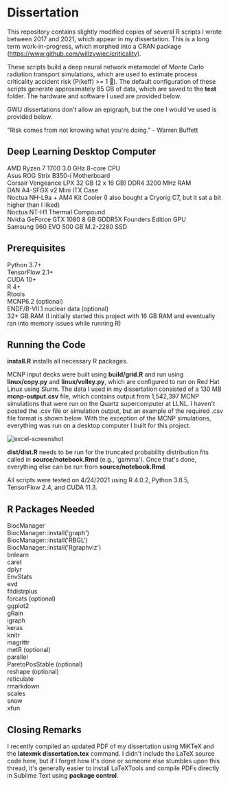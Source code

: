 # Dissertation

This repository contains slightly modified copies of several R scripts I wrote between 2017 and 2021, which appear in my dissertation. This is a long term work-in-progress, which morphed into a CRAN package (https://www.github.com/willzywiec/criticality).  

These scripts build a deep neural network metamodel of Monte Carlo radiation transport simulations, which are used to estimate process criticality accident risk (P(keff) >= 1 🤯). The default configuration of these scripts generate approximately 85 GB of data, which are saved to the **test** folder. The hardware and software I used are provided below.  

GWU dissertations don't allow an epigraph, but the one I would've used is provided below.

"Risk comes from not knowing what you're doing." - Warren Buffett  

## Deep Learning Desktop Computer
AMD Ryzen 7 1700 3.0 GHz 8-core CPU  
Asus ROG Strix B350-i Motherboard  
Corsair Vengeance LPX 32 GB (2 x 16 GB) DDR4 3200 MHz RAM  
DAN A4-SFGX v2 Mini ITX Case  
Noctua NH-L9a + AM4 Kit Cooler (I also bought a Cryorig C7, but it sat a bit higher than I liked)  
Noctua NT-H1 Thermal Compound  
Nvidia GeForce GTX 1080 8 GB GDDR5X Founders Edition GPU  
Samsung 960 EVO 500 GB M.2-2280 SSD  

## Prerequisites
Python 3.7+  
TensorFlow 2.1+  
CUDA 10+  
R 4+  
Rtools  
MCNP6.2 (optional)  
ENDF/B-VII.1 nuclear data (optional)  
32+ GB RAM (I initially started this project with 16 GB RAM and eventually ran into memory issues while running R)  

## Running the Code
**install.R** installs all necessary R packages.

MCNP input decks were built using **build/grid.R** and run using **linux/copy.py** and **linux/volley.py**, which are configured to run on Red Hat Linux using Slurm. The data I used in my dissertation consisted of a 130 MB **mcnp-output.csv** file, which contains output from 1,542,397 MCNP simulations that were run on the Quartz supercomputer at LLNL. I haven't posted the .csv file or simulation output, but an example of the required .csv file format is shown below. With the exception of the MCNP simulations, everything was run on a desktop computer I built for this project.  

![excel-screenshot](https://github.com/willzywiec/dissertation/assets/30445407/b9c383c8-bd33-432e-8bec-06a833e3d3f8)

**dist/dist.R** needs to be run for the truncated probability distribution fits called in **source/notebook.Rmd** (e.g., 'gamma'). Once that's done, everything else can be run from **source/notebook.Rmd**.    
  
All scripts were tested on 4/24/2021 using R 4.0.2, Python 3.8.5, TensorFlow 2.4, and CUDA 11.3.  

## R Packages Needed
BiocManager  
BiocManager::install('graph')  
BiocManager::install('RBGL')  
BiocManager::install('Rgraphviz')  
bnlearn  
caret  
dplyr  
EnvStats  
evd  
fitdistrplus  
forcats (optional)  
ggplot2  
gRain  
igraph  
keras  
knitr  
magrittr  
metR (optional)  
parallel  
ParetoPosStable (optional)  
reshape (optional)  
reticulate  
rmarkdown  
scales  
snow  
xfun  

## Closing Remarks
I recently compiled an updated PDF of my dissertation using MiKTeX and the **latexmk dissertation.tex** command. I didn't include the LaTeX source code here, but if I forget how it's done or someone else stumbles upon this thread, it's generally easier to install LaTeXTools and compile PDFs directly in Sublime Text using **package control**.  
